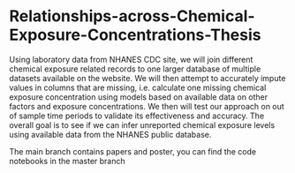 # Relationships-across-Chemical-Exposure-Concentrations-Thesis
Using laboratory data from NHANES CDC site, we will join different chemical exposure related records to one larger database of multiple datasets available on the website. We will then attempt to accurately impute values in columns that are missing, i.e. calculate one missing chemical exposure concentration using models based on available data on other factors and exposure concentrations. We then will test our approach on out of sample time periods to validate its effectiveness and accuracy. The overall goal is to see if we can infer unreported chemical exposure levels using available data from the NHANES public database.

The main branch contains papers and poster, you can find the code notebooks in the master branch
